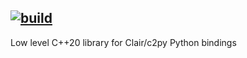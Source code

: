 ## [![build](https://github.com/TRIQS/clair/workflows/build/badge.svg)](https://github.com/TRIQS/clair/actions?query=workflow%3Abuild)

Low level C++20 library for Clair/c2py Python bindings

